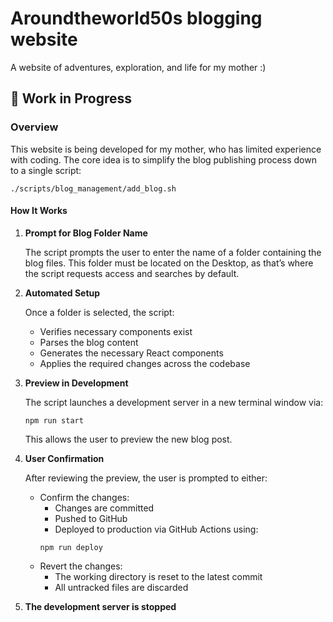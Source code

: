 # Aroundtheworld50s blogging website

A website of adventures, exploration, and life for my mother :)

## 🚧 Work in Progress

### Overview
This website is being developed for my mother, who has limited experience with coding. The core idea is to simplify the blog publishing process down to a single script:
```
./scripts/blog_management/add_blog.sh
```
#### How It Works
1. **Prompt for Blog Folder Name**

   The script prompts the user to enter the name of a folder containing the blog files. This folder must be located on the Desktop, as that’s where the script requests access and searches by default.
2. **Automated Setup**

   Once a folder is selected, the script:
   - Verifies necessary components exist
   - Parses the blog content
   - Generates the necessary React components
   - Applies the required changes across the codebase

3. **Preview in Development**
  
   The script launches a development server in a new terminal window via:
   ```
   npm run start
   ```
    This allows the user to preview the new blog post.

4. **User Confirmation**
  
   After reviewing the preview, the user is prompted to either:
   - Confirm the changes:
       - Changes are committed
       - Pushed to GitHub
       - Deployed to production via GitHub Actions using:
       ```
       npm run deploy
       ```
   - Revert the changes:
       - The working directory is reset to the latest commit
       - All untracked files are discarded


5. **The development server is stopped**
